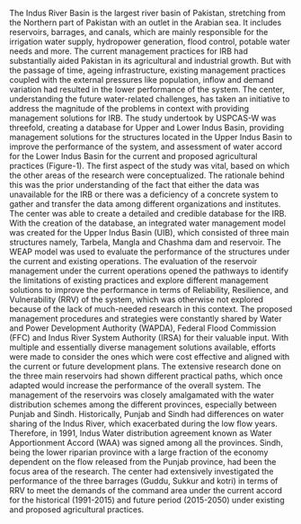 The Indus River Basin is the largest river basin of Pakistan, stretching from the Northern part of Pakistan with an outlet in the Arabian sea. It includes reservoirs, barrages, and canals, which are mainly responsible for the irrigation water supply, hydropower generation, flood control, potable water needs and more. The current management practices for IRB had substantially aided Pakistan in its agricultural and industrial growth. But with the passage of time, ageing infrastructure, existing management practices coupled with the external pressures like population, inflow and demand variation had resulted in the lower performance of the system. The center, understanding the future water-related challenges, has taken an initiative to address the magnitude of the problems in context with providing management solutions for IRB.
The study undertook by USPCAS-W was threefold, creating a database for Upper and Lower Indus Basin, providing management solutions for the structures located in the Upper Indus Basin to improve the performance of the system, and assessment of water accord for the Lower Indus Basin for the current and proposed agricultural practices (Figure-1). The first aspect of the study was vital, based on which the other areas of the research were conceptualized. The rationale behind this was the prior understanding of the fact that either the data was unavailable for the IRB or there was a deficiency of a concrete system to gather and transfer the data among different organizations and institutes. The center was able to create a detailed and credible database for the IRB. With the creation of the database, an integrated water management model was created for the Upper Indus Basin (UIB), which consisted of three main structures namely, Tarbela, Mangla and Chashma dam and reservoir. The WEAP model was used to evaluate the performance of the structures under the current and existing operations. The evaluation of the reservoir management under the current operations opened the pathways to identify the limitations of existing practices and explore different management solutions to improve the performance in terms of Reliability, Resilience, and Vulnerability (RRV) of the system, which was otherwise not explored because of the lack of much-needed research in this context. The proposed management procedures and strategies were constantly shared by Water and Power Development Authority (WAPDA), Federal Flood Commission (FFC) and Indus River System Authority (IRSA) for their valuable input. With multiple and essentially diverse management solutions available, efforts were made to consider the ones which were cost effective and aligned with the current or future development plans. The extensive research done on the three main reservoirs had shown different practical paths, which once adapted would increase the performance of the overall system. The management of the reservoirs was closely amalgamated with the water distribution schemes among the different provinces, especially between Punjab and Sindh. Historically, Punjab and Sindh had differences on water sharing of the Indus River, which exacerbated during the low flow years. Therefore, in 1991, Indus Water distribution agreement known as Water Apportionment Accord (WAA) was signed among all the provinces. Sindh, being the lower riparian province with a large fraction of the economy dependent on the flow released from the Punjab province, had been the focus area of the research. The center had extensively investigated the performance of the three barrages (Guddu, Sukkur and kotri) in terms of RRV to meet the demands of the command area under the current accord for the historical (1991-2015) and future period (2015-2050) under existing and proposed agricultural practices. 
